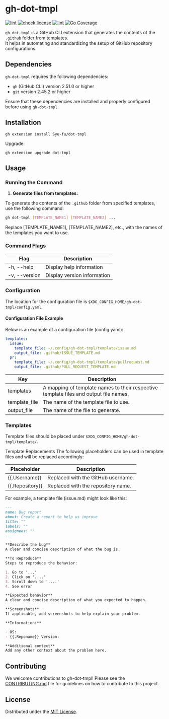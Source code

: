 # gh-dot-tmpl

[![lint](https://github.com/Syu-fu/gh-dot-tmpl/actions/workflows/lint.yml/badge.svg?branch=main)](https://github.com/Syu-fu/gh-dot-tmpl/actions/workflows/lint.yml)
[![check license](https://github.com/Syu-fu/gh-dot-tmpl/actions/workflows/license-check.yml/badge.svg?branch=main)](https://github.com/Syu-fu/gh-dot-tmpl/actions/workflows/license-check.yml)
[![lint](https://github.com/Syu-fu/gh-dot-tmpl/actions/workflows/lint.yml/badge.svg?branch=main)](https://github.com/Syu-fu/gh-dot-tmpl/actions/workflows/lint.yml)
[![Go Coverage](https://github.com/Syu-fu/gh-dot-tmpl/wiki/coverage.svg)](https://raw.githack.com/wiki/Syu-fu/gh-dot-tmpl/coverage.html)

`gh-dot-tmpl` is a GitHub CLI extension that generates the contents of the `.github` folder from templates.  
It helps in automating and standardizing the setup of GitHub repository configurations.

## Dependencies

`gh-dot-tmpl` requires the following dependencies:

- `gh` (GitHub CLI) version 2.51.0 or higher
- `git` version 2.45.2 or higher

Ensure that these dependencies are installed and properly configured before using `gh-dot-tmpl`.

## Installation

```shell
gh extension install Syu-fu/dot-tmpl
```

Upgrade:

```shell
gh extension upgrade dot-tmpl
```

## Usage

### Running the Command

1. **Generate files from templates:**

To generate the contents of the `.github` folder from specified templates, use the following command:

```sh
gh dot-tmpl [TEMPLATE_NAME1] [TEMPLATE_NAME2] ...
```

Replace [TEMPLATE_NAME1], [TEMPLATE_NAME2], etc., with the names of the templates you want to use.

### Command Flags

| Flag          | Description                 |
| ------------- | --------------------------- |
| -h, --help    | Display help information    |
| -v, --version | Display version information |

### Configuration

The location for the configuration file is `$XDG_CONFIG_HOME/gh-dot-tmpl/config.yaml`.

#### Configuration File Example

Below is an example of a configuration file (config.yaml):

```yaml
templates:
  issue:
    template_file: ~/.config/gh-dot-tmpl/template/issue.md
    output_file: .github/ISSUE_TEMPLATE.md
  pr:
    template_file: ~/.config/gh-dot-tmpl/template/pullrequest.md
    output_file: .github/PULL_REQUEST_TEMPLATE.md
```

| Key           | Description                                                                           |
| ------------- | ------------------------------------------------------------------------------------- |
| templates     | A mapping of template names to their respective template files and output file names. |
| template_file | The name of the template file to use.                                                 |
| output_file   | The name of the file to generate.                                                     |

### Templates

Template files should be placed under `$XDG_CONFIG_HOME/gh-dot-tmpl/template/`.

Template Replacements
The following placeholders can be used in template files and will be replaced accordingly:

| Placeholder     | Description                        |
| --------------- | ---------------------------------- |
| {{.Username}}   | Replaced with the GitHub username. |
| {{.Repository}} | Replaced with the repository name. |

For example, a template file (issue.md) might look like this:

```md
---
name: Bug report
about: Create a report to help us improve
title: ""
labels: ""
assignees: ""
---

**Describe the bug**
A clear and concise description of what the bug is.

**To Reproduce**
Steps to reproduce the behavior:

1. Go to '...'
2. Click on '....'
3. Scroll down to '....'
4. See error

**Expected behavior**
A clear and concise description of what you expected to happen.

**Screenshots**
If applicable, add screenshots to help explain your problem.

**Information:**

- OS:
- {{.Reponame}} Version:

**Additional context**
Add any other context about the problem here.
```

## Contributing

We welcome contributions to gh-dot-tmpl! Please see the [CONTRIBUTING.md](https://github.com/Syu-fu/gh-dot-tmpl/blob/main/.github/CONTRIBUTING.md) file for guidelines on how to contribute to this project.

## License

Distributed under the [MIT License](https://github.com/Syu-fu/gh-dot-tmpl/blob/main/LICENSE).
